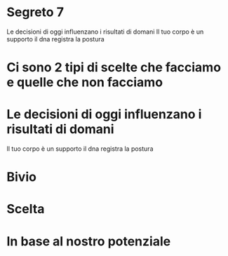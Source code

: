 # Segreto 7

Le decisioni di oggi influenzano i risultati di domani
Il tuo corpo è un supporto il dna registra la postura

# Ci sono 2 tipi di scelte che facciamo e quelle che non facciamo 

# Le decisioni di oggi influenzano i risultati di domani

Il tuo corpo è un supporto il dna registra la postura
# Bivio 
# Scelta

# In base al nostro potenziale
<!--stackedit_data:
eyJoaXN0b3J5IjpbMzkzMDA0MDEwXX0=
-->

